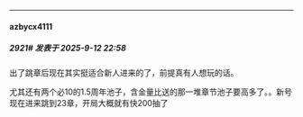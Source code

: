 ﻿
*****

####  azbycx4111  
##### 2921#       发表于 2025-9-12 22:58

出了跳章后现在其实挺适合新人进来的了，前提真有人想玩的话。

尤其还有两个必10的1.5周年池子，含金量比送的那一堆章节池子要高多了。。新号现在进来跳到23章，开局大概就有快200抽了

